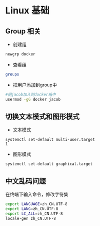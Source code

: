 # Linux 基础


## Group 相关

* 创建组

```sh
newgrp docker
```

* 查看组

```sh
groups
```

* 把用户添加到group中

```sh
#把jacob加入到docker组中
usermod -gG docker jacob
```

## 切换文本模式和图形模式

* 文本模式
```
systemctl set-default multi-user.target
1
```

* 图形模式

```
systemctl set-default graphical.target
```

## 中文乱码问题

在终端下输入命令，修改字符集
```sh
export LANGUAGE=zh_CN.UTF-8
export LANG=zh_CN.UTF-8
export LC_ALL=zh_CN.UTF-8
locale-gen zh_CN.UTF-8
```




